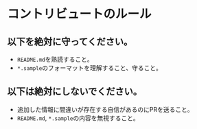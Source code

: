 # コントリビュートのルール
## 以下を絶対に守ってください。
- `README.md`を熟読すること。
- `*.sample`のフォーマットを理解すること、守ること。

## 以下は絶対にしないでください。
- 追加した情報に間違いが存在する自信があるのにPRを送ること。
- `README.md`, `*.sample`の内容を無視すること。